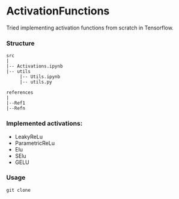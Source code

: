 # ActivationFunctions
Tried implementing activation functions from scratch in Tensorflow.

### Structure
 ```  
src
|
|-- Activations.ipynb
|-- utils
      |-- Utils.ipynb
      |-- utils.py
      
references
|
|--Ref1
|--Refn

```
### Implemented activations:
 
- LeakyReLu
- ParametricReLu
- Elu
- SElu
- GELU

###  Usage
 ``` 
 git clone 
```
